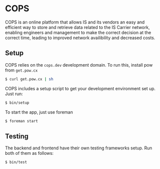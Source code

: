 # COPS

COPS is an online platform that allows IS and its vendors an easy and efficient way to store and retrieve data related to the IS Carrier network, enabling engineers and management to make the correct decision at the correct time, leading to improved network availibility and decreased costs.

## Setup

COPS relies on the `cops.dev` development domain. To run this, install pow from `get.pow.cx`

``` bash
$ curl get.pow.cx | sh
```

COPS includes a setup script to get your development environment set up. Just run:

``` bash
$ bin/setup
```

To start the app, just use foreman

``` bash
$ foreman start
```

## Testing

The backend and frontend have their own testing frameworks setup. Run both of them as follows:

```bash
$ bin/test
```

